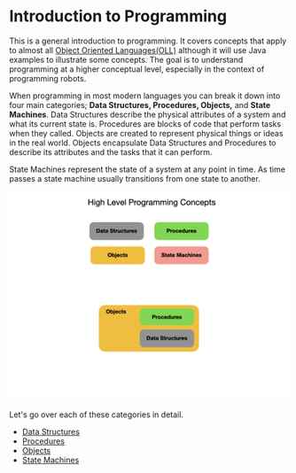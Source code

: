 # Introduction to Programming
This is a general introduction to programming.  It covers concepts that apply to almost all [Object Oriented Languages(OLL)](https://en.wikipedia.org/wiki/Object-oriented_programming) although it will use Java examples to illustrate some concepts.  The goal is to understand programming at a higher conceptual level, especially in the context of programming robots.

When programming in most modern languages you can break it down into four main categories; **Data Structures, Procedures, Objects,** and **State Machines**.  Data Structures describe the physical attributes of a system and what its current state is.  Procedures are blocks of code that perform tasks when they called.  Objects are created to represent physical things or ideas in the real world.  Objects encapsulate Data Structures and Procedures to describe its attributes and the tasks that it can perform.  

State Machines represent the state of a system at any point in time.  As time passes a state machine usually transitions from one state to another.  

![Programming Concepts](../images/FRCProgramming/FRCProgramming.007.jpeg)

Let's go over each of these categories in detail. 

- [Data Structures](dataStructures.md)
- [Procedures](procedures.md)
- [Objects](objects.md)
- [State Machines](stateMachines.md)